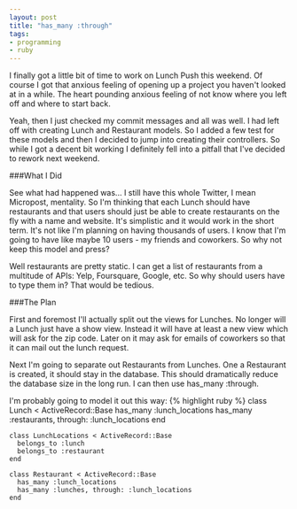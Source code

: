 ```yaml
---
layout: post
title: "has_many :through"
tags:
- programming
- ruby
---
```


I finally got a little bit of time to work on Lunch Push this weekend. Of course I got that anxious feeling of opening up a project you haven't looked at in a while. The heart pounding anxious feeling of not know where you left off and where to start back.
 
Yeah, then I just checked my commit messages and all was well. I had left off with creating Lunch and Restaurant models. So I added a few test for these models and then I decided to jump into creating their controllers. So while I got a decent bit working I definitely fell into a pitfall that I've decided to rework next weekend.
 
###What I Did
 
See what had happened was... I still have this whole Twitter, I mean Micropost, mentality. So I'm thinking that each Lunch should have restaurants and that users should just be able to create restaurants on the fly with a name and website. It's simplistic and it would work in the short term. It's not like I'm planning on having thousands of users. I know that I'm going to have like maybe 10 users - my friends and coworkers. So why not keep this model and press?
 
Well restaurants are pretty static. I can get a list of restaurants from a multitude of APIs: Yelp, Foursquare, Google, etc. So why should users have to type them in? That would be tedious.
 
###The Plan
 
First and foremost I'll actually split out the views for Lunches. No longer will a Lunch just have a show view. Instead it will have at least a new view which will ask for the zip code. Later on it may ask for emails of coworkers so that it can mail out the lunch request.
 
Next I'm going to separate out Restaurants from Lunches. One a Restaurant is created, it should stay in the database. This should dramatically reduce the database size in the long run. I can then use has_many :through.
 
I'm probably going to model it out this way:
{% highlight ruby %}
    class Lunch < ActiveRecord::Base
      has_many :lunch_locations
      has_many :restaurants, through: :lunch_locations
    end
 
    class LunchLocations < ActiveRecord::Base
      belongs_to :lunch
      belongs_to :restaurant
    end
 
    class Restaurant < ActiveRecord::Base
      has_many :lunch_locations
      has_many :lunches, through: :lunch_locations
    end